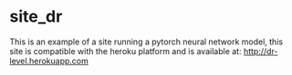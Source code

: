 # site_dr

This is an example of a site running a pytorch neural network model, this site is compatible with the heroku platform and is available at: http://dr-level.herokuapp.com


